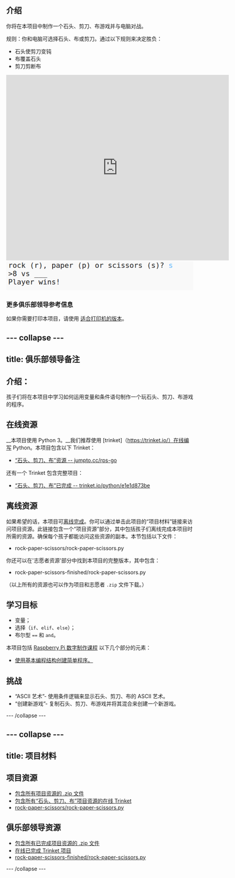 ## 介绍

你将在本项目中制作一个石头、剪刀、布游戏并与电脑对战。  

规则：你和电脑可选择石头、布或剪刀。通过以下规则来决定胜负：

+ 石头使剪刀变钝
+ 布覆盖石头
+ 剪刀剪断布

<div class="trinket">
  <iframe src="https://trinket.io/embed/python/e1e1d873be?outputOnly=true&start=result" width="600" height="500" frameborder="0" marginwidth="0" marginheight="0" allowfullscreen>
  </iframe>
  <img src="images/rps-final.png">
</div>

### 更多俱乐部领导参考信息

如果你需要打印本项目，请使用 [适合打印机的版本](https://projects.raspberrypi.org/en/projects/rock-paper-scissors/print)。


--- collapse ---
---
title: 俱乐部领导备注
---


## 介绍：
孩子们将在本项目中学习如何运用变量和条件语句制作一个玩石头、剪刀、布游戏的程序。 

## 在线资源

__本项目使用 Python 3。__我们推荐使用 [trinket]（https://trinket.io/）在线编写 Python。本项目包含以下 Trinket：

+ [“石头、剪刀、布”资源 -- jumpto.cc/rps-go](http://jumpto.cc/rps-go)

还有一个 Trinket 包含完整项目：

+ [“石头、剪刀、布”已完成 -- trinket.io/python/e1e1d873be](https://trinket.io/python/e1e1d873be)

## 离线资源
如果希望的话，本项目可[离线完成](https://www.codeclubprojects.org/en-GB/resources/python-working-offline/)。你可以通过单击此项目的“项目材料”链接来访问项目资源。此链接包含一个“项目资源”部分，其中包括孩子们离线完成本项目时所需的资源。确保每个孩子都能访问这些资源的副本。本节包括以下文件：

+ rock-paper-scissors/rock-paper-scissors.py

你还可以在'志愿者资源'部分中找到本项目的完整版本，其中包含：

+ rock-paper-scissors-finished/rock-paper-scissors.py

（以上所有的资源也可以作为项目和志愿者 `.zip` 文件下载。）

## 学习目标
+ 变量；
+ 选择（`if`、`elif`、`else`）； 
+ 布尔型 `==` 和 `and`。

本项目包括 [Raspberry Pi 数字制作课程](http://rpf.io/curriculum) 以下几个部分的元素：

+ [使用基本编程结构创建简单程序。](https://www.raspberrypi.org/curriculum/programming/creator)

## 挑战
+ “ASCII 艺术”- 使用条件逻辑来显示石头、剪刀、布的 ASCII 艺术。 
+ “创建新游戏”- 复制石头、剪刀、布游戏并将其混合来创建一个新游戏。 

--- /collapse ---


--- collapse ---
---
title: 项目材料
---
## 项目资源
* [包含所有项目资源的 .zip 文件](resources/rock-paper-scissors-project-resources.zip)
* [包含所有“石头、剪刀、布”项目资源的在线 Trinket](http://jumpto.cc/rps-go)
* [rock-paper-scissors/rock-paper-scissors.py](resources/rock-paper-scissors-rock-paper-scissors.py)

## 俱乐部领导资源
* [包含所有已完成项目资源的 .zip 文件](resources/rock-paper-scissors-volunteer-resources.zip)
* [在线已完成 Trinket 项目](https://trinket.io/python/e1e1d873be)
* [rock-paper-scissors-finished/rock-paper-scissors.py](resources/rock-paper-scissors-finished-rock-paper-scissors.py)

--- /collapse ---
